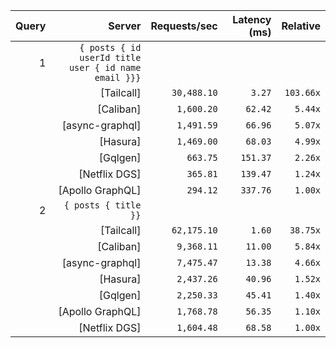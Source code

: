 <!-- PERFORMANCE_RESULTS_START -->

| Query | Server | Requests/sec | Latency (ms) | Relative |
|-------:|--------:|--------------:|--------------:|---------:|
| 1 | `{ posts { id userId title user { id name email }}}` |
|| [Tailcall] | `30,488.10` | `3.27` | `103.66x` |
|| [Caliban] | `1,600.20` | `62.42` | `5.44x` |
|| [async-graphql] | `1,491.59` | `66.96` | `5.07x` |
|| [Hasura] | `1,469.00` | `68.03` | `4.99x` |
|| [Gqlgen] | `663.75` | `151.37` | `2.26x` |
|| [Netflix DGS] | `365.81` | `139.47` | `1.24x` |
|| [Apollo GraphQL] | `294.12` | `337.76` | `1.00x` |
| 2 | `{ posts { title }}` |
|| [Tailcall] | `62,175.10` | `1.60` | `38.75x` |
|| [Caliban] | `9,368.11` | `11.00` | `5.84x` |
|| [async-graphql] | `7,475.47` | `13.38` | `4.66x` |
|| [Hasura] | `2,437.26` | `40.96` | `1.52x` |
|| [Gqlgen] | `2,250.33` | `45.41` | `1.40x` |
|| [Apollo GraphQL] | `1,768.78` | `56.35` | `1.10x` |
|| [Netflix DGS] | `1,604.48` | `68.58` | `1.00x` |

<!-- PERFORMANCE_RESULTS_END -->
